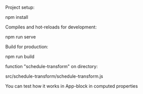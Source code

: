 Project setup:

npm install

Compiles and hot-reloads for development:

npm run serve

Build for production:

npm run build

function "schedule-transform" on directory:

src/schedule-transform/schedule-transform.js

You can test how it works in App-block in computed properties
